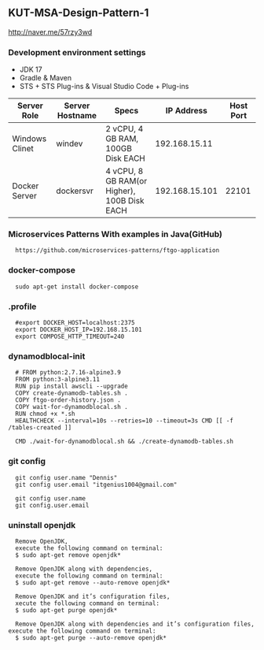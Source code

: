 ## KUT-MSA-Design-Pattern-1

http://naver.me/57rzy3wd

### Development environment settings
- JDK 17
- Gradle & Maven
- STS + STS Plug-ins & Visual Studio Code + Plug-ins

| Server Role             | Server Hostname           | Specs                                             | IP Address      | Host Port |
| ----------------------- | ------------------------- | ------------------------------------------------- | --------------- | --------- |
| Windows Clinet          | windev                    | 2 vCPU, 4 GB RAM, 100GB Disk EACH                 | 192.168.15.11   |           |
| Docker Server           | dockersvr                 | 4 vCPU, 8 GB RAM(or Higher), 100B Disk EACH       | 192.168.15.101  | 22101     |

### Microservices Patterns With examples in Java(GitHub)

      https://github.com/microservices-patterns/ftgo-application
      
### docker-compose

      sudo apt-get install docker-compose

### .profile
      #export DOCKER_HOST=localhost:2375
      export DOCKER_HOST_IP=192.168.15.101
      export COMPOSE_HTTP_TIMEOUT=240

### dynamodblocal-init

      # FROM python:2.7.16-alpine3.9
      FROM python:3-alpine3.11
      RUN pip install awscli --upgrade
      COPY create-dynamodb-tables.sh .
      COPY ftgo-order-history.json .
      COPY wait-for-dynamodblocal.sh .
      RUN chmod +x *.sh
      HEALTHCHECK --interval=10s --retries=10 --timeout=3s CMD [[ -f /tables-created ]]
      
      CMD ./wait-for-dynamodblocal.sh && ./create-dynamodb-tables.sh

### git config

      git config user.name "Dennis"
      git config user.email "itgenius1004@gmail.com"

      git config user.name
      git config.user.email

### uninstall openjdk

      Remove OpenJDK,
      execute the following command on terminal:
      $ sudo apt-get remove openjdk*
      
      Remove OpenJDK along with dependencies,
      execute the following command on terminal:
      $ sudo apt-get remove --auto-remove openjdk*
      
      Remove OpenJDK and it’s configuration files,
      xecute the following command on terminal:
      $ sudo apt-get purge openjdk*
      
      Remove OpenJDK along with dependencies and it’s configuration files, execute the following command on terminal:
      $ sudo apt-get purge --auto-remove openjdk*
      
